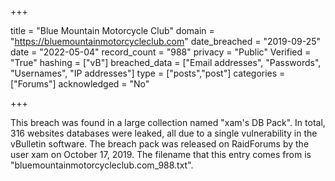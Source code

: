 +++

title = "Blue Mountain Motorcycle Club"
domain = "https://bluemountainmotorcycleclub.com"
date_breached = "2019-09-25"
date = "2022-05-04"
record_count = "988"
privacy = "Public"
Verified = "True"
hashing = ["vB"]
breached_data = ["Email addresses", "Passwords", "Usernames", "IP addresses"]
type = ["posts","post"]
categories = ["Forums"]
acknowledged = "No"


+++


This breach was found in a large collection named "xam's DB Pack". In total, 316 websites databases were leaked, all due to a single vulnerability in the vBulletin software. The breach pack was released on RaidForums by the user xam on October 17, 2019. The filename that this entry comes from is "bluemountainmotorcycleclub.com_988.txt".

